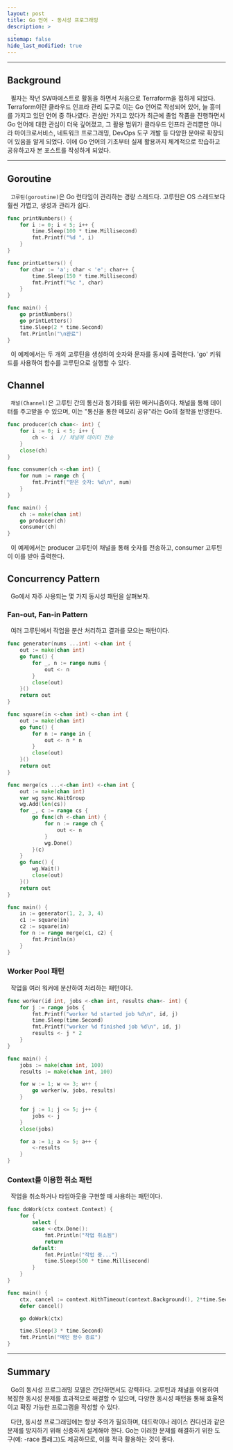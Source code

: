 ```yaml
---
layout: post
title: Go 언어 - 동시성 프로그래밍
description: >
  .
sitemap: false
hide_last_modified: true
---
```


---

## Background

&nbsp; 필자는 작년 SW마에스트로 활동을 하면서 처음으로 Terraform을 접하게 되었다. Terraform이란 클라우드 인프라 관리 도구로 이는 Go 언어로 작성되어 있어, 늘 흥미를 가지고 있던 언어 중 하나였다. 관심만 가지고 있다가 최근에 졸업 작품을 진행하면서 Go 언어에 대한 관심이 더욱 깊어졌고, 그 활용 범위가 클라우드 인프라 관리뿐만 아니라 마이크로서비스, 네트워크 프로그래밍, DevOps 도구 개발 등 다양한 분야로 확장되어 있음을 알게 되었다. 이에 Go 언어의 기초부터 실제 활용까지 체계적으로 학습하고 공유하고자 본 포스트를 작성하게 되었다.

---

## Goroutine

&nbsp; `고루틴(goroutine)`은 Go 런타임이 관리하는 경량 스레드다. 고루틴은 OS 스레드보다 훨씬 가볍고, 생성과 관리가 쉽다.

```go
func printNumbers() {
    for i := 0; i < 5; i++ {
        time.Sleep(100 * time.Millisecond)
        fmt.Printf("%d ", i)
    }
}

func printLetters() {
    for char := 'a'; char < 'e'; char++ {
        time.Sleep(150 * time.Millisecond)
        fmt.Printf("%c ", char)
    }
}

func main() {
    go printNumbers()
    go printLetters()
    time.Sleep(2 * time.Second)
    fmt.Println("\n완료")
}
```

&nbsp; 이 예제에서는 두 개의 고루틴을 생성하여 숫자와 문자를 동시에 출력한다. 'go' 키워드를 사용하여 함수를 고루틴으로 실행할 수 있다.

## Channel

&nbsp; `채널(Channel)`은 고루틴 간의 통신과 동기화를 위한 메커니즘이다. 채널을 통해 데이터를 주고받을 수 있으며, 이는 "통신을 통한 메모리 공유"라는 Go의 철학을 반영한다.

```go
func producer(ch chan<- int) {
    for i := 0; i < 5; i++ {
        ch <- i  // 채널에 데이터 전송
    }
    close(ch)
}

func consumer(ch <-chan int) {
    for num := range ch {
        fmt.Printf("받은 숫자: %d\n", num)
    }
}

func main() {
    ch := make(chan int)
    go producer(ch)
    consumer(ch)
}
```

&nbsp; 이 예제에서는 producer 고루틴이 채널을 통해 숫자를 전송하고, consumer 고루틴이 이를 받아 출력한다.

## Concurrency Pattern

&nbsp; Go에서 자주 사용되는 몇 가지 동시성 패턴을 살펴보자.

### Fan-out, Fan-in Pattern

&nbsp; 여러 고루틴에서 작업을 분산 처리하고 결과를 모으는 패턴이다.

```go
func generator(nums ...int) <-chan int {
    out := make(chan int)
    go func() {
        for _, n := range nums {
            out <- n
        }
        close(out)
    }()
    return out
}

func square(in <-chan int) <-chan int {
    out := make(chan int)
    go func() {
        for n := range in {
            out <- n * n
        }
        close(out)
    }()
    return out
}

func merge(cs ...<-chan int) <-chan int {
    out := make(chan int)
    var wg sync.WaitGroup
    wg.Add(len(cs))
    for _, c := range cs {
        go func(ch <-chan int) {
            for n := range ch {
                out <- n
            }
            wg.Done()
        }(c)
    }
    go func() {
        wg.Wait()
        close(out)
    }()
    return out
}

func main() {
    in := generator(1, 2, 3, 4)
    c1 := square(in)
    c2 := square(in)
    for n := range merge(c1, c2) {
        fmt.Println(n)
    }
}
```

### Worker Pool 패턴

&nbsp; 작업을 여러 워커에 분산하여 처리하는 패턴이다.

```go
func worker(id int, jobs <-chan int, results chan<- int) {
    for j := range jobs {
        fmt.Printf("worker %d started job %d\n", id, j)
        time.Sleep(time.Second)
        fmt.Printf("worker %d finished job %d\n", id, j)
        results <- j * 2
    }
}

func main() {
    jobs := make(chan int, 100)
    results := make(chan int, 100)

    for w := 1; w <= 3; w++ {
        go worker(w, jobs, results)
    }

    for j := 1; j <= 5; j++ {
        jobs <- j
    }
    close(jobs)

    for a := 1; a <= 5; a++ {
        <-results
    }
}
```

### Context를 이용한 취소 패턴

&nbsp; 작업을 취소하거나 타임아웃을 구현할 때 사용하는 패턴이다.

```go
func doWork(ctx context.Context) {
    for {
        select {
        case <-ctx.Done():
            fmt.Println("작업 취소됨")
            return
        default:
            fmt.Println("작업 중...")
            time.Sleep(500 * time.Millisecond)
        }
    }
}

func main() {
    ctx, cancel := context.WithTimeout(context.Background(), 2*time.Second)
    defer cancel()

    go doWork(ctx)

    time.Sleep(3 * time.Second)
    fmt.Println("메인 함수 종료")
}
```

---

## Summary

&nbsp; Go의 동시성 프로그래밍 모델은 간단하면서도 강력하다. 고루틴과 채널을 이용하여 복잡한 동시성 문제를 효과적으로 해결할 수 있으며, 다양한 동시성 패턴을 통해 효율적이고 확장 가능한 프로그램을 작성할 수 있다.<br>

&nbsp; 다만, 동시성 프로그래밍에는 항상 주의가 필요하며, 데드락이나 레이스 컨디션과 같은 문제를 방지하기 위해 신중하게 설계해야 한다. Go는 이러한 문제를 해결하기 위한 도구(예: -race 플래그)도 제공하므로, 이를 적극 활용하는 것이 좋다.
